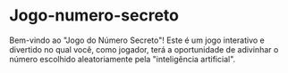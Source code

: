 # Jogo-numero-secreto 
Bem-vindo ao "Jogo do Número Secreto"! Este é um jogo interativo e divertido no qual você, como jogador, terá a oportunidade de adivinhar o número escolhido aleatoriamente pela "inteligência artificial".
